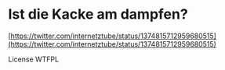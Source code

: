 # Ist die Kacke am dampfen?

[https://twitter.com/internetztube/status/1374815712959680515](https://twitter.com/internetztube/status/1374815712959680515)

License WTFPL